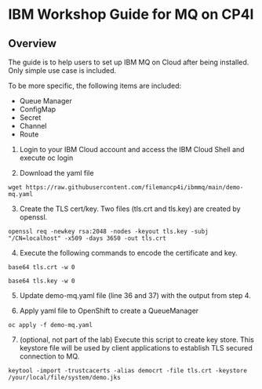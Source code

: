 # IBM Workshop Guide for **MQ on CP4I**

## Overview  

<!--- cSpell:ignore gitorg YAMLs -->

The guide is to help users to set up IBM MQ on Cloud after being installed. Only simple use case is included.

To be more specific, the following items are included:

-   Queue Manager
-   ConfigMap
-   Secret
-   Channel
-   Route

1. Login to your IBM Cloud account and access the IBM Cloud Shell and execute oc login

2. Download the yaml file
```
wget https://raw.githubusercontent.com/filemancp4i/ibmmq/main/demo-mq.yaml
```

3. Create the TLS cert/key. Two files (tls.crt and tls.key) are created by openssl.
```
openssl req -newkey rsa:2048 -nodes -keyout tls.key -subj "/CN=localhost" -x509 -days 3650 -out tls.crt
```


4. Execute the following commands to encode the certificate and key. 
```
base64 tls.crt -w 0
```
```
base64 tls.key -w 0
```

5. Update demo-mq.yaml file (line 36 and 37) with the output from step 4. 

6. Apply yaml file to OpenShift to create a QueueManager
```
oc apply -f demo-mq.yaml
```

7. (optional, not part of the lab) Execute this script to create key store. This keystore file will be used by client applications to establish TLS secured connection to MQ.
```
keytool -import -trustcacerts -alias democrt -file tls.crt -keystore /your/local/file/system/demo.jks
```
